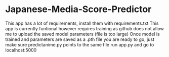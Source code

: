 # Japanese-Media-Score-Predictor
This app has a lot of requirements, install them with requirements.txt
This app is currently funtional however requires training as github does not allow me to upload the saved model parameters (file is too large)
Once model is trained and parameters are saved as a .pth file you are ready to go, just make sure predictanime.py points to the same file
run app.py and go to localhost:5000
